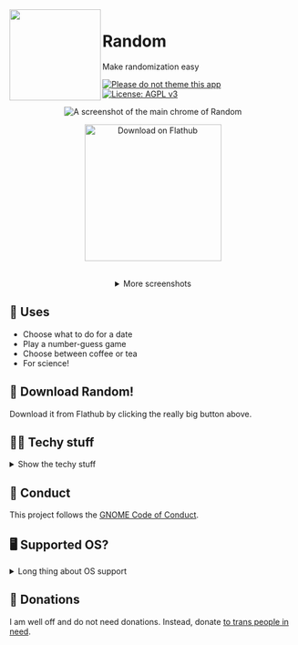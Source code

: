 <img align="left" style="vertical-align: middle;" width="160" height="160" src="https://codeberg.org/foreverxml/random/raw/branch/main/data/icons/hicolor/scalable/apps/page.codeberg.foreverxml.Random.svg">

# Random
Make randomization easy

[![Please do not theme this app](https://img.shields.io/badge/Theme-Do%20Not%20Theme-brightgreen)](https://stopthemingmy.app) [![License: AGPL v3](https://img.shields.io/badge/License-AGPLv3-blue)](https://codeberg.org/foreverxml/random/src/branch/main/COPYING)
<p align="center"><img alt="A screenshot of the main chrome of Random" src="https://codeberg.org/foreverxml/random/raw/branch/main/screenshots/number.png" /></p>

<p align="center"><a href='https://flathub.org/apps/details/page.codeberg.foreverxml.Random'><img width='240' alt='Download on Flathub' src='https://flathub.org/assets/badges/flathub-badge-en.png'/></a></p>

<br />

<details align="center">
<summary>More screenshots</summary>
<img alt="Roulette UI of Random" src="https://codeberg.org/foreverxml/random/raw/branch/main/screenshots/roulette.png" />
<img alt="Coin UI of Random" src="https://codeberg.org/foreverxml/random/raw/branch/main/screenshots/coin.png" />
</details>

## 🎰 Uses
- Choose what to do for a date
- Play a number-guess game
- Choose between coffee or tea
- For science!
## 📩 Download Random!
Download it from Flathub by clicking the really big button above.
## 👩‍💻️ Techy stuff
<details>
<summary>Show the techy stuff</summary>

### 📲 Another way to download
Head on over to the [Releases](https://codeberg.org/foreverxml/random/releases) page and grab the latest Flatpak, then install it.
#### 📝 A note
You can get it through the user-submitted AUR repo, but that will usually be out of date. The method I support the most is Flathub/Flatpak.
### 🛠️ Building Random
#### Flatpak
Clone this repo on GNOME Builder >= 3.28, open it, and click the *Build* button.
#### Native / Host
Clone this repo, and in the cloned directory run these commands:
```sh
meson _build --prefix=/usr && cd _build
sudo ninja install
```
You will need to install:
```
gdk-pixbuf2
glib2
gtk4
libadwaita
appstream-glib
meson
vala
```
#### Windows
I don't support anything but Flatpak. You will have to run this app through WSL, although Windows is such a privacy nightmare I do not support WSL. The app may be broken on Windows too. My reccomendation is to use this app on GNOME *NIX systems.
### 🌐 Translating Random
Check out the [po folder](https://codeberg.org/foreverxml/random/src/branch/main/po).
### 🛣️ Roadmap for Random
- [x] [GNOME GitLab mirror](https://gitlab.gnome.org/foreverxml/random)
- [x] ~~GitHub mirror~~ Ewww, GitHub? No thanks.
- [x] Copy result keyboard shortcut and menu item
- [x] Working translations (thanks to [teackot](https://codeberg.org/teackot) and [dimmednerd](https://codeberg.org/DiegoIvan)) 
- [ ] More translations
#### Roadmap for 1.1 - 1.2
- [x] Move Randomization functionality to different file
- [ ] `random:` links
#### Unimportant
- [ ] Windows package (LTS)
### 👩‍💻️ How to contribute to Random
<details>
<summary>Contributing</summary>

#### 🚀 A starting guide

- Make a PR (or message me on Matrix) adding yourself to the Contributors section in this README.
- Next, here are some things I will label as wontfix.
    - Anything against GNOME HIG
    - Something too advanced for this simple app And don't forget to test before your PR! Have a great day.
#### 🤓 EditorConfig
Make sure to follow the EditorConfig guidelines specified in the `.editorconfig` file. And check the [EditorConfig website](https://editorconfig.org/) to see if your IDE is compatible!
#### 😖 I don't have a Codeberg account...
No worries! Contact me on [Matrix](https://matrix.to/#/@foreverxmld:matrix.org) and we'll work it out.
</details>
</details>

## 🤝 Conduct
This project follows the [GNOME Code of Conduct](https://wiki.gnome.org/Foundation/CodeOfConduct).

## 🖥️ Supported OS?

<details><summary>Long thing about OS support</summary>

### 🐧 Linux
Already supported; this is the main support!
### 🪟 Windows
Not for right now. Check the Roadmap for details on Windows support. And if you do want Windows, get ready to build it yourself.
### 🍏 MacOS and/or iOS
No, never. I am against all Apple platforms, and Random will never have a Mac package. I don't think GTK is supported on iOS either, though.
### 🤖 Android
GTK isn't supported yet, but I would publish on [F-Droid](https://fdroid.org).

</details>

## 💸 Donations
I am well off and do not need donations. Instead, donate [to trans people in need](https://nitter.snopyta.org/search?q=%23TransCrowdFund).
